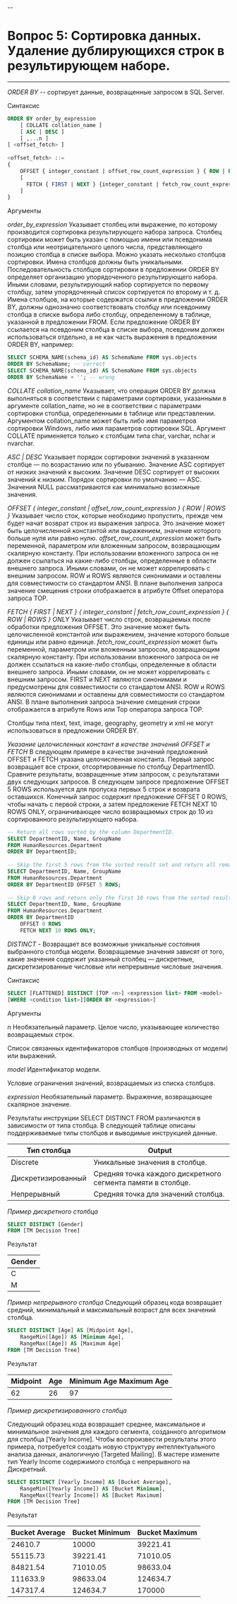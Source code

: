 --

# Вопрос 5: Сортировка данных. Удаление дублирующихся строк в результирующем наборе.

---

_ORDER BY_ -- cортирует данные, возвращенные запросом в SQL Server.

Синтаксис

```sql
ORDER BY order_by_expression  
    [ COLLATE collation_name ]   
    [ ASC | DESC ]   
    [ ,...n ]   
[ <offset_fetch> ]  
  
<offset_fetch> ::=  
{   
    OFFSET { integer_constant | offset_row_count_expression } { ROW | ROWS }  
    [  
      FETCH { FIRST | NEXT } {integer_constant | fetch_row_count_expression } { ROW | ROWS } ONLY  
    ]  
}
```

Аргументы

_order_by_expression_
Указывает столбец или выражение, по которому производится сортировка результирующего набора запроса. Столбец сортировки может быть указан с помощью имени или псевдонима столбца или неотрицательного целого числа, представляющего позицию столбца в списке выбора.
Можно указать несколько столбцов сортировки. Имена столбцов должны быть уникальными. Последовательность столбцов сортировки в предложении ORDER BY определяет организацию упорядоченного результирующего набора. Иными словами, результирующий набор сортируется по первому столбцу, затем упорядоченный список сортируется по второму и т. д.
Имена столбцов, на которые содержатся ссылки в предложении ORDER BY, должны однозначно соответствовать столбцу или псевдониму столбца в списке выбора либо столбцу, определенному в таблице, указанной в предложении FROM. Если предложение ORDER BY ссылается на псевдоним столбца в списке выбора, псевдоним должен использоваться отдельно, а не как часть выражения в предложении ORDER BY, например:

```sql
SELECT SCHEMA_NAME(schema_id) AS SchemaName FROM sys.objects 
ORDER BY SchemaName; -- correct 
SELECT SCHEMA_NAME(schema_id) AS SchemaName FROM sys.objects 
ORDER BY SchemaName + ''; -- wrong
```

_COLLATE collation_name_
Указывает, что операция ORDER BY должна выполняться в соответствии с параметрами сортировки, указанными в аргументе collation_name, но не в соответствии с параметрами сортировки столбца, определенными в таблице или представлении. Аргументом collation_name может быть либо имя параметров сортировки Windows, либо имя параметров сортировки SQL. Аргумент COLLATE применяется только к столбцам типа char, varchar, nchar и nvarchar.

_ASC | DESC_
Указывает порядок сортировки значений в указанном столбце — по возрастанию или по убыванию. Значение ASC сортирует от низких значений к высоким. Значение DESC сортирует от высоких значений к низким. Порядок сортировки по умолчанию — ASC. Значения NULL рассматриваются как минимально возможные значения.

_OFFSET { integer_constant | offset_row_count_expression } { ROW | ROWS }_
Указывает число сток, которые необходимо пропустить, прежде чем будет начат возврат строк из выражения запроса. Это значение может быть целочисленной константой или выражением, значение которого больше нуля или равно нулю.
_offset_row_count_expression_ может быть переменной, параметром или вложенным запросом, возвращающим скалярную константу. При использовании вложенного запроса он не должен ссылаться на какие-либо столбцы, определенные в области внешнего запроса. Иными словами, он не может коррелировать с внешним запросом.
ROW и ROWS являются синонимами и оставлены для совместимости со стандартом ANSI. В плане выполнения запроса значение смещения строки отображается в атрибуте Offset оператора запроса TOP.

_FETCH { FIRST | NEXT } { integer_constant | fetch_row_count_expression } { ROW | ROWS } ONLY_
Указывает число строк, возвращаемых после обработки предложения OFFSET. Это значение может быть целочисленной константой или выражением, значение которого больше единицы или равно единице.
_fetch_row_count_expression_ может быть переменной, параметром или вложенным запросом, возвращающим скалярную константу. При использовании вложенного запроса он не должен ссылаться на какие-либо столбцы, определенные в области внешнего запроса. Иными словами, он не может коррелировать с внешним запросом.
FIRST и NEXT являются синонимами и предусмотрены для совместимости со стандартом ANSI. ROW и ROWS являются синонимами и оставлены для совместимости со стандартом ANSI. В плане выполнения запроса значение смещения строки отображается в атрибуте Rows или Top оператора запроса TOP.

Столбцы типа ntext, text, image, geography, geometry и xml не могут использоваться в предложении ORDER BY.

_Указание целочисленных констант в качестве значений OFFSET и FETCH_
В следующем примере в качестве значений предложений OFFSET и FETCH указана целочисленная константа. Первый запрос возвращает все строки, отсортированные по столбцу DepartmentID. Сравните результаты, возвращенные этим запросом, с результатами двух следующих запросов. В следующем запросе предложение OFFSET 5 ROWS используется для пропуска первых 5 строк и возврата оставшихся. Конечный запрос содержит предложение OFFSET 0 ROWS, чтобы начать с первой строки, а затем предложение FETCH NEXT 10 ROWS ONLY, ограничивающее число возвращаемых строк до 10 из сортированного результирующего набора.

```sql
-- Return all rows sorted by the column DepartmentID.  
SELECT DepartmentID, Name, GroupName  
FROM HumanResources.Department  
ORDER BY DepartmentID;  
  
-- Skip the first 5 rows from the sorted result set and return all remaining rows.  
SELECT DepartmentID, Name, GroupName  
FROM HumanResources.Department  
ORDER BY DepartmentID OFFSET 5 ROWS;  
  
-- Skip 0 rows and return only the first 10 rows from the sorted result set.  
SELECT DepartmentID, Name, GroupName  
FROM HumanResources.Department  
ORDER BY DepartmentID   
    OFFSET 0 ROWS  
    FETCH NEXT 10 ROWS ONLY;
```

_DISTINCT_ - Возвращает все возможные уникальные состояния выбранного столбца модели. Возвращаемые значения зависят от того, какие значения содержит указанный столбец — дискретные, дискретизированные числовые или непрерывные числовые значения.

Синтаксис

```sql
SELECT [FLATTENED] DISTINCT [TOP <n>] <expression list> FROM <model>   
[WHERE <condition list>][ORDER BY <expression>]
```

Аргументы

_n_
Необязательный параметр. Целое число, указывающее количество возвращаемых строк.

_<expression list>_
Список связанных идентификаторов столбцов (производных от модели) или выражений.

_model_
Идентификатор модели.

_<condition list>_
Условие ограничения значений, возвращаемых из списка столбцов.

_expression_
Необязательный параметр. Выражение, возвращающее скалярное значение.

Результаты инструкции SELECT DISTINCT FROM <model > различаются в зависимости от типа столбца. В следующей таблице описаны поддерживаемые типы столбцов и выводимые инструкцией данные.

Тип столбца |	Output
---|---
Discrete |	Уникальные значения в столбце.
Дискретизированный |	Средняя точка каждого дискретного сегмента памяти в столбце.
Непрерывный	| Средняя точка для значений столбца.

_Пример дискретного столбца_

```sql
SELECT DISTINCT [Gender]  
FROM [TM Decision Tree]
```

Результат

|Gender
|---
|C
|M

_Пример непрерывного столбца_
Следующий образец кода возвращает средний, минимальный и максимальный возраст для всех значений столбца.

```sql
SELECT DISTINCT [Age] AS [Midpoint Age],   
    RangeMin([Age]) AS [Minimum Age],   
    RangeMax([Age]) AS [Maximum Age]  
FROM [TM Decision Tree]
```

Результат

Midpoint | Age |	Minimum Age	Maximum Age
---|---|---
62	| 26 |	97

_Пример дискретизированного столбца_

Следующий образец кода возвращает среднее, максимальное и минимальное значения для каждого сегмента, созданного алгоритмом для столбца [Yearly Income]. Чтобы воспроизвести результаты этого примера, потребуется создать новую структуру интеллектуального анализа данных, аналогичную [Targeted Mailing]. В мастере измените тип Yearly Income содержимого столбца с непрерывного на Дискретный.

```sql
SELECT DISTINCT [Yearly Income] AS [Bucket Average],   
    RangeMin([Yearly Income]) AS [Bucket Minimum],   
    RangeMax([Yearly Income]) AS [Bucket Maximum]  
FROM [TM Decision Tree]
```

Результат

Bucket Average |	Bucket Minimum |	Bucket Maximum
---|---|---
24610.7	| 10000 |	39221.41
55115.73	| 39221.41 |	71010.05
84821.54	| 71010.05 |	98633.04
111633.9	| 98633.04 |	124634.7
147317.4	| 124634.7 |	170000